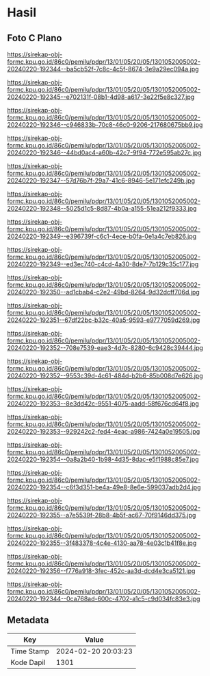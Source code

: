 # Hasil

## Foto C Plano

https://sirekap-obj-formc.kpu.go.id/86c0/pemilu/pdpr/13/01/05/20/05/1301052005002-20240220-192344--ba5cb52f-7c8c-4c5f-8674-3e9a29ec094a.jpg

https://sirekap-obj-formc.kpu.go.id/86c0/pemilu/pdpr/13/01/05/20/05/1301052005002-20240220-192345--e702131f-08b1-4d98-a617-3e22f5e8c327.jpg

https://sirekap-obj-formc.kpu.go.id/86c0/pemilu/pdpr/13/01/05/20/05/1301052005002-20240220-192346--c946833b-70c8-46c0-9206-217680675bb9.jpg

https://sirekap-obj-formc.kpu.go.id/86c0/pemilu/pdpr/13/01/05/20/05/1301052005002-20240220-192346--44bd0ac4-a60b-42c7-9f94-772e595ab27c.jpg

https://sirekap-obj-formc.kpu.go.id/86c0/pemilu/pdpr/13/01/05/20/05/1301052005002-20240220-192347--57d76b7f-29a7-41c6-8946-5e171efc249b.jpg

https://sirekap-obj-formc.kpu.go.id/86c0/pemilu/pdpr/13/01/05/20/05/1301052005002-20240220-192348--5025d1c5-8d87-4b0a-a155-51ea212f9333.jpg

https://sirekap-obj-formc.kpu.go.id/86c0/pemilu/pdpr/13/01/05/20/05/1301052005002-20240220-192349--e396739f-c6c1-4ece-b0fa-0e1a4c7eb826.jpg

https://sirekap-obj-formc.kpu.go.id/86c0/pemilu/pdpr/13/01/05/20/05/1301052005002-20240220-192349--ed3ec740-c4cd-4a30-8de7-7b129c35c177.jpg

https://sirekap-obj-formc.kpu.go.id/86c0/pemilu/pdpr/13/01/05/20/05/1301052005002-20240220-192350--ad1cbab4-c2e2-49bd-8264-9d32dcff706d.jpg

https://sirekap-obj-formc.kpu.go.id/86c0/pemilu/pdpr/13/01/05/20/05/1301052005002-20240220-192351--67df22bc-b32c-40a5-9593-e9777059d269.jpg

https://sirekap-obj-formc.kpu.go.id/86c0/pemilu/pdpr/13/01/05/20/05/1301052005002-20240220-192352--708e7539-eae3-4d7c-8280-6c9428c39444.jpg

https://sirekap-obj-formc.kpu.go.id/86c0/pemilu/pdpr/13/01/05/20/05/1301052005002-20240220-192352--9553c39d-4c61-484d-b2b6-85b008d7e626.jpg

https://sirekap-obj-formc.kpu.go.id/86c0/pemilu/pdpr/13/01/05/20/05/1301052005002-20240220-192353--8e3dd42c-9551-4075-aadd-58f676cd64f8.jpg

https://sirekap-obj-formc.kpu.go.id/86c0/pemilu/pdpr/13/01/05/20/05/1301052005002-20240220-192353--929242c2-fed4-4eac-a986-7424a0e19505.jpg

https://sirekap-obj-formc.kpu.go.id/86c0/pemilu/pdpr/13/01/05/20/05/1301052005002-20240220-192354--0a8a2b40-1b98-4d35-8dac-e5f1988c85e7.jpg

https://sirekap-obj-formc.kpu.go.id/86c0/pemilu/pdpr/13/01/05/20/05/1301052005002-20240220-192354--c6f3d351-be4a-49e8-8e6e-599037adb2d4.jpg

https://sirekap-obj-formc.kpu.go.id/86c0/pemilu/pdpr/13/01/05/20/05/1301052005002-20240220-192355--a7e5539f-28b8-4b5f-ac67-70f9146dd375.jpg

https://sirekap-obj-formc.kpu.go.id/86c0/pemilu/pdpr/13/01/05/20/05/1301052005002-20240220-192355--3f483378-4c4e-4130-aa78-4e03c1b41f8e.jpg

https://sirekap-obj-formc.kpu.go.id/86c0/pemilu/pdpr/13/01/05/20/05/1301052005002-20240220-192356--f776a918-3fec-452c-aa3d-dcd4e3ca5121.jpg

https://sirekap-obj-formc.kpu.go.id/86c0/pemilu/pdpr/13/01/05/20/05/1301052005002-20240220-192344--0ca768ad-600c-4702-a1c5-c9d034fc83e3.jpg


## Metadata

| Key        | Value               |
| ---------- | ------------------- |
| Time Stamp | 2024-02-20 20:03:23 |
| Kode Dapil | 1301                |



